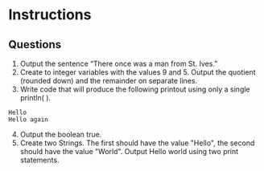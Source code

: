 # Instructions  

  ## Questions
  1. Output the sentence “There once was a man from St. Ives.”
  2. Create to integer variables with the values 9 and 5.  Output the quotient (rounded down) and the remainder on separate lines.
  3. Write code that will produce the following printout using only a single println( ).
~~~
Hello
Hello again
~~~
4. Output the boolean true.
5. Create two Strings. The first should have the value "Hello", the second should have the value "World".  Output Hello world using two print statements.

